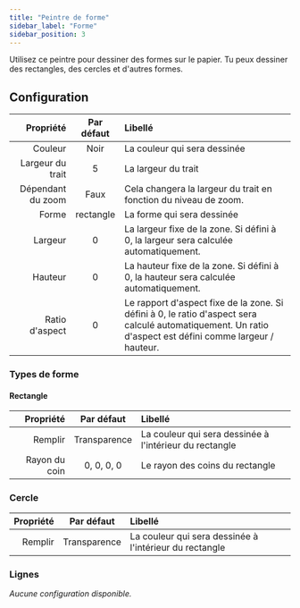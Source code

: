 ```yaml
---
title: "Peintre de forme"
sidebar_label: "Forme"
sidebar_position: 3
---
```



Utilisez ce peintre pour dessiner des formes sur le papier. Tu peux dessiner des rectangles, des cercles et d'autres formes.

## Configuration

|         Propriété | Par défaut | Libellé                                                                                                                                                   |
| -----------------:|:----------:|:--------------------------------------------------------------------------------------------------------------------------------------------------------- |
|           Couleur |    Noir    | La couleur qui sera dessinée                                                                                                                              |
|  Largeur du trait |     5      | La largeur du trait                                                                                                                                       |
| Dépendant du zoom |    Faux    | Cela changera la largeur du trait en fonction du niveau de zoom.                                                                                          |
|             Forme | rectangle  | La forme qui sera dessinée                                                                                                                                |
|           Largeur |     0      | La largeur fixe de la zone. Si défini à 0, la largeur sera calculée automatiquement.                                                                      |
|           Hauteur |     0      | La hauteur fixe de la zone. Si défini à 0, la hauteur sera calculée automatiquement.                                                                      |
|    Ratio d'aspect |     0      | Le rapport d'aspect fixe de la zone. Si défini à 0, le ratio d'aspect sera calculé automatiquement. Un ratio d'aspect est défini comme largeur / hauteur. |

### Types de forme

#### Rectangle

|     Propriété |  Par défaut  | Libellé                                                 |
| -------------:|:------------:|:------------------------------------------------------- |
|       Remplir | Transparence | La couleur qui sera dessinée à l'intérieur du rectangle |
| Rayon du coin |  0, 0, 0, 0  | Le rayon des coins du rectangle                         |

### Cercle

| Propriété |  Par défaut  | Libellé                                                 |
| ---------:|:------------:|:------------------------------------------------------- |
|   Remplir | Transparence | La couleur qui sera dessinée à l'intérieur du rectangle |

### Lignes

*Aucune configuration disponible.*
